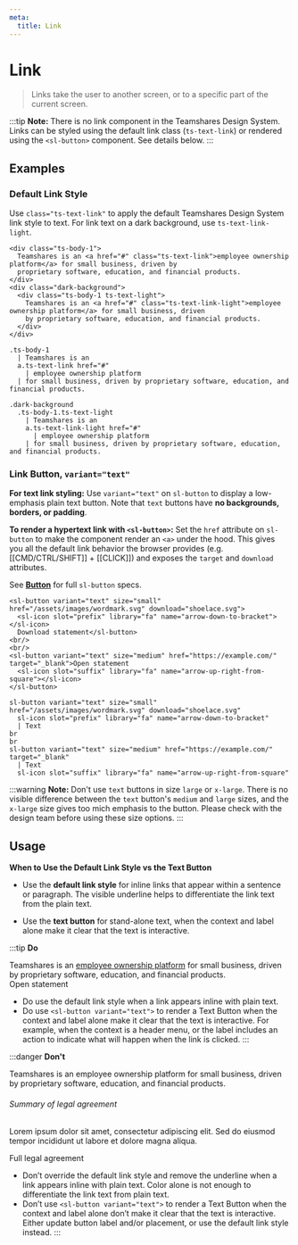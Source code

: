 ```yaml
---
meta:
  title: Link
---
```


# Link

> Links take the user to another screen, or to a specific part of the current screen.

:::tip
**Note:** There is no link component in the Teamshares Design System. Links can be styled using the default link class (`ts-text-link`) or rendered using the `<sl-button>` component. See details below.
:::

## Examples

### Default Link Style

Use `class="ts-text-link"` to apply the default Teamshares Design System link style to text. For link text on a dark background, use `ts-text-link-light`.

```html:preview
<div class="ts-body-1">
  Teamshares is an <a href="#" class="ts-text-link">employee ownership platform</a> for small business, driven by
  proprietary software, education, and financial products.
</div>
<div class="dark-background">
  <div class="ts-body-1 ts-text-light">
    Teamshares is an <a href="#" class="ts-text-link-light">employee ownership platform</a> for small business, driven
    by proprietary software, education, and financial products.
  </div>
</div>
```

```pug:slim
.ts-body-1
  | Teamshares is an
  a.ts-text-link href="#"
    | employee ownership platform
  | for small business, driven by proprietary software, education, and financial products.

.dark-background
  .ts-body-1.ts-text-light
    | Teamshares is an
    a.ts-text-link-light href="#"
      | employee ownership platform
    | for small business, driven by proprietary software, education, and financial products.
```

### Link Button, `variant="text"`

**For text link styling:** Use `variant="text"` on `sl-button` to display a low-emphasis plain text button. Note that `text` buttons have **no backgrounds, borders, or padding**.

**To render a hypertext link with `<sl-button>`:** Set the `href` attribute on `sl-button` to make the component render an `<a>` under the hood. This gives you all the default link behavior the browser provides (e.g. [[CMD/CTRL/SHIFT]] + [[CLICK]]) and exposes the `target` and `download` attributes.

See **[Button](/components/button)** for full `sl-button` specs.

```html:preview
<sl-button variant="text" size="small" href="/assets/images/wordmark.svg" download="shoelace.svg">
  <sl-icon slot="prefix" library="fa" name="arrow-down-to-bracket"></sl-icon>
  Download statement</sl-button>
<br/>
<br/>
<sl-button variant="text" size="medium" href="https://example.com/" target="_blank">Open statement
  <sl-icon slot="suffix" library="fa" name="arrow-up-right-from-square"></sl-icon>
</sl-button>
```

```pug:slim
sl-button variant="text" size="small" href="/assets/images/wordmark.svg" download="shoelace.svg"
  sl-icon slot="prefix" library="fa" name="arrow-down-to-bracket"
  | Text
br
br
sl-button variant="text" size="medium" href="https://example.com/" target="_blank"
  | Text
  sl-icon slot="suffix" library="fa" name="arrow-up-right-from-square"
```

:::warning
**Note:** Don't use `text` buttons in size `large` or `x-large`. There is no visible difference between the `text` button's `medium` and `large` sizes, and the `x-large` size gives too mich emphasis to the button. Please check with the design team before using these size options.
:::

## Usage

**When to Use the Default Link Style vs the Text Button**

- Use the **default link style** for inline links that appear within a sentence or paragraph. The visible underline helps to differentiate the link text from the plain text.

- Use the **text button** for stand-alone text, when the context and label alone make it clear that the text is interactive.

<div id="guidelines-content">

:::tip
**Do**

  <div class="well do">
    <div class="ts-body-2">
      Teamshares is an <a href="#" class="ts-text-link">employee ownership platform</a> for small business, driven by
      proprietary software, education, and financial products.
    </div>
  </div>

  <div class="well do">
    <sl-button variant="text" size="medium" href="https://example.com/" target="_blank">Open statement
      <sl-icon slot="suffix" library="fa" name="arrow-up-right-from-square"></sl-icon>
    </sl-button>
  </div>

- Do use the default link style when a link appears inline with plain text.
- Do use `<sl-button variant="text">` to render a Text Button when the context and label alone make it clear that the text is interactive. For example, when the context is a header menu, or the label includes an action to indicate what will happen when the link is clicked.
  :::

:::danger
**Don't**

  <div class="well do">
    <div class="ts-body-2">
      Teamshares is an <a href="#" class="ts-text-link" style="text-decoration: none">employee ownership platform</a> for small business, driven by
      proprietary software, education, and financial products.
    </div>
  </div>

  <div class="well do" style="align-items: flex-start;">
    <h6>Summary of legal agreement</h6>
    <p>Lorem ipsum dolor sit amet, consectetur adipiscing elit. Sed do eiusmod tempor incididunt ut labore et dolore magna aliqua.</p>
    <sl-button variant="text" size="medium" href="https://example.com/" target="_blank">Full legal agreement
    </sl-button>
  </div>

- Don’t override the default link style and remove the underline when a link appears inline with plain text. Color alone is not enough to differentiate the link text from plain text.
- Don’t use `<sl-button variant="text">` to render a Text Button when the context and label alone don’t make it clear that the text is interactive. Either update button label and/or placement, or use the default link style instead.
:::
</div>
